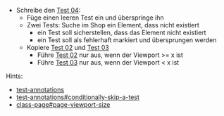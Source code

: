 * Schreibe den [Test 04](../tests/04.spec.ts):
  * Füge einen leeren Test ein und überspringe ihn
  * Zwei Tests: Suche im Shop ein Element, dass nicht existiert
    * ein Test soll sicherstellen, dass das Element nicht existiert
    * ein Test soll als fehlerhaft markiert und übersprungen werden
  * Kopiere [Test 02](02.spec.ts) und [Test 03](03.spec.ts)
    * Führe [Test 02](02.spec.ts) nur aus, wenn der Viewport >= x ist
    * Führe [Test 03](02.spec.ts) nur aus, wenn der Viewport < x ist

Hints:
* [test-annotations](https://playwright.dev/docs/test-annotations)
* [test-annotations#conditionally-skip-a-test](https://playwright.dev/docs/test-annotations#conditionally-skip-a-test)
* [class-page#page-viewport-size](https://playwright.dev/docs/api/class-page#page-viewport-size)
